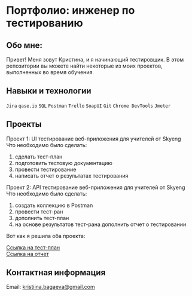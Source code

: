 # **Портфолио: инженер по тестированию**

## Обо мне: 

Привет!
Меня зовут Кристина, и я начинающий тестировщик.
В этом репозитории вы можете найти некоторые из моих проектов, выполненных во время обучения.

## Навыки и технологии

`Jira` `qase.io` `SQL` `Postman` `Trello` `SoapUI` `Git` `Chrome DevTools` `Jmeter`

## Проекты  
Проект 1:  UI тестирование веб-приложения для учителей от Skyeng  
Что необходимо было сделать:  
1. сделать тест-план  
2. подготовить тестовую документацию  
3. провести тестирование
4. написать отчет о результатах тестирования  

Проект 2: API тестирование веб-приложения для учителей от Skyeng  
Что необходимо было сделать:  
1. создать коллекцию в Postman
2. провести тест-ран
3. дополнить тест-план
4. на основе результатов тест-рана дополнить отчет о тестировании

Вот как я решила оба проекта:   

[Ссылка на тест-план](https://github.com/KristiinaB/SkyJob/blob/main/New%20folder%20/%D0%A2%D0%B5%D1%81%D1%82-%D0%BF%D0%BB%D0%B0%D0%BD.md?plain=1)  
[Ссылка на отчет](https://github.com/KristiinaB/SkyJob/blob/9d45c0506da43b1a2b391eaef0da639b5c157c3d/New%20folder%20/%D0%9E%D1%82%D1%87%D0%B5%D1%82%20%D0%BE%20%D1%82%D0%B5%D1%81%D1%82%D0%B8%D1%80%D0%BE%D0%B2%D0%B0%D0%BD%D0%B8%D0%B8%20%D0%B8%D1%82%D0%BE%D0%B3%D0%BE%D0%B2%D0%BE%D0%B3%D0%BE%20%D0%BF%D1%80%D0%BE%D0%B5%D0%BA%D1%82%D0%B0.md?plain=1)   


## Контактная информация  
Email: kristiina.bagaeva@gmail.com  
